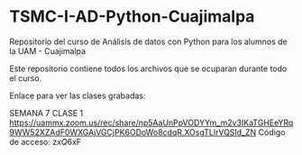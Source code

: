# TSMC-I-AD-Python-Cuajimalpa
Repositorio del curso de Análisis de datos con Python para los alumnos de la UAM - Cuajimalpa

Este repositorio contiene todos los archivos que se ocuparan durante todo el curso.

Enlace para ver las clases grabadas:



SEMANA 7 CLASE 1
https://uammx.zoom.us/rec/share/np5AaUnPpVODYYm_m2v3IKaTGHEeYRq9WW52XZAdF0WXGAjVGCjPK6ODoWo8cdqR.XOsgTLlrVQSId_ZN 
Código de acceso: z*xQ*6xF
